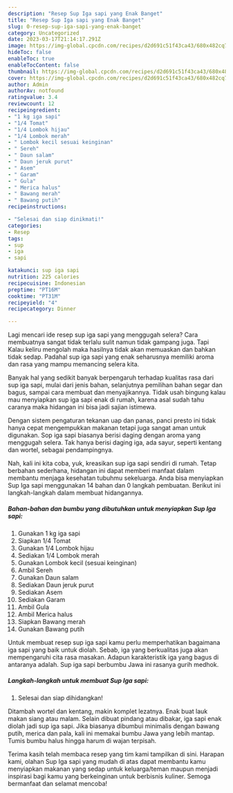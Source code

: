 ```yaml
---
description: "Resep Sup Iga sapi yang Enak Banget"
title: "Resep Sup Iga sapi yang Enak Banget"
slug: 0-resep-sup-iga-sapi-yang-enak-banget
category: Uncategorized
date: 2023-03-17T21:14:17.291Z
image: https://img-global.cpcdn.com/recipes/d2d691c51f43ca43/680x482cq70/sup-iga-sapi-foto-resep-utama.jpg
hideToc: false
enableToc: true
enableTocContent: false
thumbnail: https://img-global.cpcdn.com/recipes/d2d691c51f43ca43/680x482cq70/sup-iga-sapi-foto-resep-utama.jpg
cover: https://img-global.cpcdn.com/recipes/d2d691c51f43ca43/680x482cq70/sup-iga-sapi-foto-resep-utama.jpg
author: Admin
authorAv: notfound
ratingvalue: 3.4
reviewcount: 12
recipeingredient:
- "1 kg iga sapi"
- "1/4 Tomat"
- "1/4 Lombok hijau"
- "1/4 Lombok merah"
- " Lombok kecil sesuai keinginan"
- " Sereh"
- " Daun salam"
- " Daun jeruk purut"
- " Asem"
- " Garam"
- " Gula"
- " Merica halus"
- " Bawang merah"
- " Bawang putih"
recipeinstructions:

- "Selesai dan siap dinikmati!"
categories:
- Resep
tags:
- sup
- iga
- sapi

katakunci: sup iga sapi 
nutrition: 225 calories
recipecuisine: Indonesian
preptime: "PT16M"
cooktime: "PT31M"
recipeyield: "4"
recipecategory: Dinner

---
```



Lagi mencari ide resep sup iga sapi yang menggugah selera? Cara membuatnya sangat tidak terlalu sulit namun tidak gampang juga. Tapi Kalau keliru mengolah maka hasilnya tidak akan memuaskan dan bahkan tidak sedap. Padahal sup iga sapi yang enak seharusnya memiliki aroma dan rasa yang mampu memancing selera kita.


Banyak hal yang sedikit banyak berpengaruh terhadap kualitas rasa dari sup iga sapi, mulai dari jenis bahan, selanjutnya pemilihan bahan segar dan bagus, sampai cara membuat dan menyajikannya. Tidak usah bingung kalau mau menyiapkan sup iga sapi enak di rumah, karena asal sudah tahu caranya maka hidangan ini bisa jadi sajian istimewa.

Dengan sistem pengaturan tekanan uap dan panas, panci presto ini tidak hanya cepat mengempukkan makanan tetapi juga sangat aman untuk digunakan. Sop iga sapi biasanya berisi daging dengan aroma yang menggugah selera. Tak hanya berisi daging iga, ada sayur, seperti kentang dan wortel, sebagai pendampingnya.


Nah, kali ini kita coba, yuk, kreasikan sup iga sapi sendiri di rumah. Tetap berbahan sederhana, hidangan ini dapat memberi manfaat dalam membantu menjaga kesehatan tubuhmu sekeluarga. Anda bisa menyiapkan Sup Iga sapi menggunakan 14 bahan dan 0 langkah pembuatan. Berikut ini langkah-langkah dalam membuat hidangannya.

<!--inarticleads1-->

##### Bahan-bahan dan bumbu yang dibutuhkan untuk menyiapkan Sup Iga sapi:

1. Gunakan 1 kg iga sapi
1. Siapkan 1/4 Tomat
1. Gunakan 1/4 Lombok hijau
1. Sediakan 1/4 Lombok merah
1. Gunakan  Lombok kecil (sesuai keinginan)
1. Ambil  Sereh
1. Gunakan  Daun salam
1. Sediakan  Daun jeruk purut
1. Sediakan  Asem
1. Sediakan  Garam
1. Ambil  Gula
1. Ambil  Merica halus
1. Siapkan  Bawang merah
1. Gunakan  Bawang putih


Untuk membuat resep sup iga sapi kamu perlu memperhatikan bagaimana iga sapi yang baik untuk diolah. Sebab, iga yang berkualitas juga akan mempengaruhi cita rasa masakan. Adapun karakteristik iga yang bagus di antaranya adalah. Sup iga sapi berbumbu Jawa ini rasanya gurih medhok. 

<!--inarticleads2-->

##### Langkah-langkah untuk membuat Sup Iga sapi:


1. Selesai dan siap dihidangkan!

Ditambah wortel dan kentang, makin komplet lezatnya. Enak buat lauk makan siang atau malam. Selain dibuat pindang atau dibakar, iga sapi enak diolah jadi sup iga sapi. Jika biasanya dibumbui minimalis dengan bawang putih, merica dan pala, kali ini memakai bumbu Jawa yang lebih mantap. Tumis bumbu halus hingga harum di wajan terpisah. 

Terima kasih telah membaca resep yang tim kami tampilkan di sini. Harapan kami, olahan Sup Iga sapi yang mudah di atas dapat membantu kamu menyiapkan makanan yang sedap untuk keluarga/teman maupun menjadi inspirasi bagi kamu yang berkeinginan untuk berbisnis kuliner. Semoga bermanfaat dan selamat mencoba!
